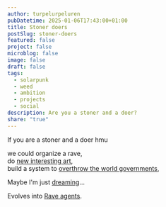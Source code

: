 ```yaml
---
author: turpelurpeluren
pubDatetime: 2025-01-06T17:43:00+01:00
title: Stoner doers
postSlug: stoner-doers
featured: false
project: false
microblog: false
image: false
draft: false
tags:
  - solarpunk
  - weed
  - ambition
  - projects
  - social
description: Are you a stoner and a doer?
share: "true"
---
```

If you are a stoner and a doer hmu

we could organize a rave,  
do [new interesting art](/posts/art-collection),  
build a system to [overthrow the world governments](/posts/not-yet-written),  

Maybe I'm just [dreaming](/posts/not-yet-written)...

Evolves into [Rave agents](/posts/not-yet-written).